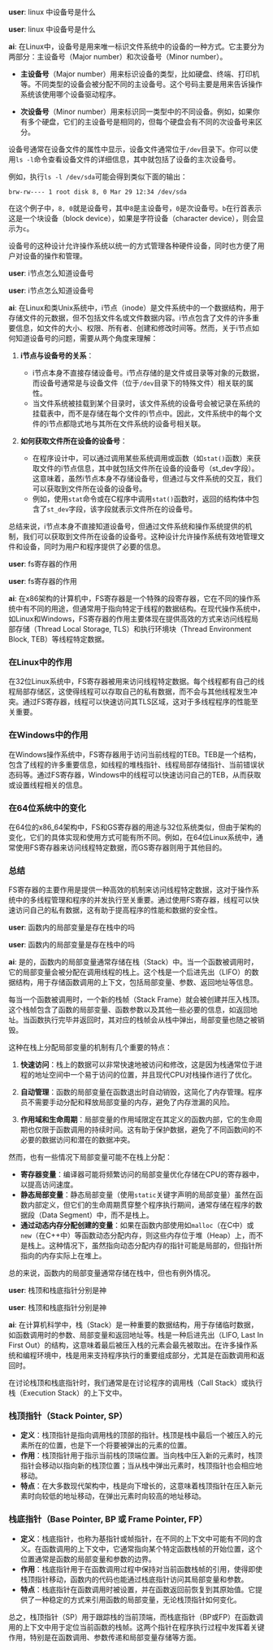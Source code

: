 **user**: linux 中设备号是什么

**user**: linux 中设备号是什么

**ai**: 在Linux中，设备号是用来唯一标识文件系统中的设备的一种方式。它主要分为两部分：主设备号（Major number）和次设备号（Minor number）。

- **主设备号**（Major number）用来标识设备的类型，比如硬盘、终端、打印机等。不同类型的设备会被分配不同的主设备号。这个号码主要是用来告诉操作系统该使用哪个设备驱动程序。
  
- **次设备号**（Minor number）用来标识同一类型中的不同设备。例如，如果你有多个硬盘，它们的主设备号是相同的，但每个硬盘会有不同的次设备号来区分。

设备号通常在设备文件的属性中显示，设备文件通常位于`/dev`目录下。你可以使用`ls -l`命令查看设备文件的详细信息，其中就包括了设备的主次设备号。

例如，执行`ls -l /dev/sda`可能会得到类似下面的输出：

```
brw-rw---- 1 root disk 8, 0 Mar 29 12:34 /dev/sda
```

在这个例子中，`8, 0`就是设备号，其中`8`是主设备号，`0`是次设备号。`b`在行首表示这是一个块设备（block device），如果是字符设备（character device），则会显示为`c`。

设备号的这种设计允许操作系统以统一的方式管理各种硬件设备，同时也方便了用户对设备的操作和管理。

**user**: i节点怎么知道设备号

**user**: i节点怎么知道设备号

**ai**: 在Linux和类Unix系统中，i节点（inode）是文件系统中的一个数据结构，用于存储文件的元数据，但不包括文件名或文件数据内容。i节点包含了文件的许多重要信息，如文件的大小、权限、所有者、创建和修改时间等。然而，关于i节点如何知道设备号的问题，需要从两个角度来理解：

1. **i节点与设备号的关系**：
   - i节点本身不直接存储设备号。i节点存储的是文件或目录等对象的元数据，而设备号通常是与设备文件（位于`/dev`目录下的特殊文件）相关联的属性。
   - 当文件系统被挂载到某个目录时，该文件系统的设备号会被记录在系统的挂载表中，而不是存储在每个文件的i节点中。因此，文件系统中的每个文件的i节点都隐式地与其所在文件系统的设备号相关联。

2. **如何获取文件所在设备的设备号**：
   - 在程序设计中，可以通过调用某些系统调用或函数（如`stat()`函数）来获取文件的i节点信息，其中就包括文件所在设备的设备号（st_dev字段）。这意味着，虽然i节点本身不存储设备号，但通过与文件系统的交互，我们可以获取到文件所在设备的设备号。
   - 例如，使用`stat`命令或在C程序中调用`stat()`函数时，返回的结构体中包含了`st_dev`字段，该字段就表示文件所在的设备号。

总结来说，i节点本身不直接知道设备号，但通过文件系统和操作系统提供的机制，我们可以获取到文件所在设备的设备号。这种设计允许操作系统有效地管理文件和设备，同时为用户和程序提供了必要的信息。

**user**: fs寄存器的作用

**user**: fs寄存器的作用

**ai**: 在x86架构的计算机中，FS寄存器是一个特殊的段寄存器，它在不同的操作系统中有不同的用途，但通常用于指向特定于线程的数据结构。在现代操作系统中，如Linux和Windows，FS寄存器的作用主要体现在提供高效的方式来访问线程局部存储（Thread Local Storage, TLS）和执行环境块（Thread Environment Block, TEB）等线程特定数据。

### 在Linux中的作用

在32位Linux系统中，FS寄存器被用来访问线程特定数据。每个线程都有自己的线程局部存储区，这使得线程可以存取自己的私有数据，而不会与其他线程发生冲突。通过FS寄存器，线程可以快速访问其TLS区域，这对于多线程程序的性能至关重要。

### 在Windows中的作用

在Windows操作系统中，FS寄存器用于访问当前线程的TEB。TEB是一个结构，包含了线程的许多重要信息，如线程的堆栈指针、线程局部存储指针、当前错误状态码等。通过FS寄存器，Windows中的线程可以快速访问自己的TEB，从而获取或设置线程相关的信息。

### 在64位系统中的变化

在64位的x86_64架构中，FS和GS寄存器的用途与32位系统类似，但由于架构的变化，它们的具体实现和使用方式可能有所不同。例如，在64位Linux系统中，通常使用FS寄存器来访问线程特定数据，而GS寄存器则用于其他目的。

### 总结

FS寄存器的主要作用是提供一种高效的机制来访问线程特定数据，这对于操作系统中的多线程管理和程序的并发执行至关重要。通过使用FS寄存器，线程可以快速访问自己的私有数据，这有助于提高程序的性能和数据的安全性。

**user**: 函数内的局部变量是存在栈中的吗

**user**: 函数内的局部变量是存在栈中的吗

**ai**: 是的，函数内的局部变量通常存储在栈（Stack）中。当一个函数被调用时，它的局部变量会被分配在调用线程的栈上。这个栈是一个后进先出（LIFO）的数据结构，用于存储函数调用的上下文，包括局部变量、参数、返回地址等信息。

每当一个函数被调用时，一个新的栈帧（Stack Frame）就会被创建并压入栈顶。这个栈帧包含了函数的局部变量、函数参数以及其他一些必要的信息，如返回地址。当函数执行完毕并返回时，其对应的栈帧会从栈中弹出，局部变量也随之被销毁。

这种在栈上分配局部变量的机制有几个重要的特点：

1. **快速访问**：栈上的数据可以非常快速地被访问和修改，这是因为栈通常位于进程的地址空间中一个易于访问的位置，并且现代CPU对栈操作进行了优化。

2. **自动管理**：函数的局部变量在函数退出时自动销毁，这简化了内存管理。程序员不需要手动分配和释放局部变量的内存，避免了内存泄漏的风险。

3. **作用域和生命周期**：局部变量的作用域限定在其定义的函数内部，它的生命周期也仅限于函数调用的持续时间。这有助于保护数据，避免了不同函数间的不必要的数据访问和潜在的数据冲突。

然而，也有一些情况下局部变量可能不在栈上分配：

- **寄存器变量**：编译器可能将频繁访问的局部变量优化存储在CPU的寄存器中，以提高访问速度。
- **静态局部变量**：静态局部变量（使用`static`关键字声明的局部变量）虽然在函数内部定义，但它们的生命周期贯穿整个程序执行期间，通常存储在程序的数据段（Data Segment）中，而不是栈上。
- **通过动态内存分配创建的变量**：如果在函数内部使用如`malloc`（在C中）或`new`（在C++中）等函数动态分配内存，则这些内存位于堆（Heap）上，而不是栈上。这种情况下，虽然指向动态分配内存的指针可能是局部的，但指针所指向的内存实际上在堆上。

总的来说，函数内的局部变量通常存储在栈中，但也有例外情况。

**user**: 栈顶和栈底指针分别是神

**user**: 栈顶和栈底指针分别是神

**ai**: 在计算机科学中，栈（Stack）是一种重要的数据结构，用于存储临时数据，如函数调用时的参数、局部变量和返回地址等。栈是一种后进先出（LIFO, Last In First Out）的结构，这意味着最后被压入栈的元素会最先被取出。在许多操作系统和编程环境中，栈是用来支持程序执行的重要组成部分，尤其是在函数调用和返回时。

在讨论栈顶和栈底指针时，我们通常是在讨论程序的调用栈（Call Stack）或执行栈（Execution Stack）的上下文中。

### 栈顶指针（Stack Pointer, SP）

- **定义**：栈顶指针是指向调用栈的顶部的指针。栈顶是栈中最后一个被压入的元素所在的位置，也是下一个将要被弹出的元素的位置。
- **作用**：栈顶指针用于指示当前栈的顶端位置。当向栈中压入新的元素时，栈顶指针会移动以指向新的栈顶位置；当从栈中弹出元素时，栈顶指针也会相应地移动。
- **特点**：在大多数现代架构中，栈是向下增长的，这意味着栈顶指针在压入新元素时向较低的地址移动，在弹出元素时向较高的地址移动。

### 栈底指针（Base Pointer, BP 或 Frame Pointer, FP）

- **定义**：栈底指针，也称为基指针或帧指针，在不同的上下文中可能有不同的含义。在函数调用的上下文中，它通常指向某个特定函数栈帧的开始位置，这个位置通常是函数的局部变量和参数的边界。
- **作用**：栈底指针用于在函数调用过程中保持对当前函数栈帧的引用，使得即使栈顶指针移动，函数内的代码也能通过栈底指针访问其局部变量和参数。
- **特点**：栈底指针在函数调用时被设置，并在函数返回前恢复到其原始值。它提供了一种稳定的方式来引用函数的局部变量，无论栈顶指针如何变化。

总之，栈顶指针（SP）用于跟踪栈的当前顶端，而栈底指针（BP或FP）在函数调用的上下文中用于定位当前函数的栈帧。这两个指针在程序执行过程中发挥着关键作用，特别是在函数调用、参数传递和局部变量存储等方面。